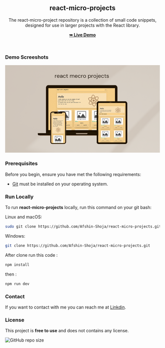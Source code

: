 <div align="center">
  <h2 align="center">react-micro-projects</h2>

The react-micro-project repository is a collection of small code snippets, <br />designed for use in larger projects with the React library.

<a href="https://react-micro-projects.netlify.app/"><strong>➥ Live Demo</strong></a>

</div>

<br />

### Demo Screeshots

![Site Desktop Demo](./readme-images/Mockup.png "Desktop Demo")

### Prerequisites

Before you begin, ensure you have met the following requirements:

- [Git](https://git-scm.com/downloads "Download Git") must be installed on your operating system.

### Run Locally

To run **react-micro-projects** locally, run this command on your git bash:

Linux and macOS:

```bash
sudo git clone https://github.com/Afshin-Shoja/react-micro-projects.git
```

Windows:

```bash
git clone https://github.com/Afshin-Shoja/react-micro-projects.git
```

After clone run this code :

```bash
npm install
```

then :

```bash
npm run dev
```

### Contact

If you want to contact with me you can reach me at [Linkdin](https://www.linkedin.com/in/afshin-shoja-9bb33822b/).

### License

This project is **free to use** and does not contains any license.

![GitHub repo size](https://img.shields.io/github/repo-size/Afshin-Shoja/react-micro-projects)

  <!-- ![GitHub stars](https://img.shields.io/github/stars/codewithsadee/tourest?style=social)
  ![GitHub forks](https://img.shields.io/github/forks/codewithsadee/tourest?style=social)
  [![Twitter Follow](https://img.shields.io/twitter/follow/codewithsadee?style=social)](https://twitter.com/intent/follow?screen_name=codewithsadee)
  [![YouTube Video Views](https://img.shields.io/youtube/views/9ts7JnruWg4?style=social)](https://youtu.be/9ts7JnruWg4) -->
  <br />

